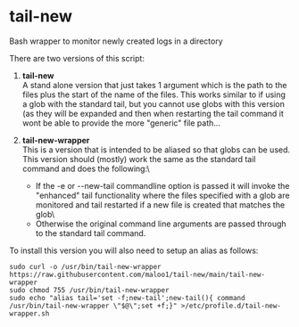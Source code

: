 # tail-new
Bash wrapper to monitor newly created logs in a directory

There are two versions of this script: 
1) **tail-new** \
A stand alone version that just takes 1 argument which is the path to the files plus the start of the name of the files. This works similar to if using a glob with the standard tail, but you cannot use globs with this version (as they will be expanded and then when restarting the tail command it wont be able to provide the more "generic" file path... 

2) **tail-new-wrapper** \
This is a version that is intended to be aliased so that globs can be used.\
This version should (mostly) work the same as the standard tail command and does the following:\
    - If the -e or --new-tail commandline option is passed it will invoke the "enhanced" tail functionality where the files specified with a glob are monitored and tail restarted if a new file is created that matches the glob\
    - Otherwise the original command line arguments are passed through to the standard tail command.
  
To install this version you will also need to setup an alias as follows:
```
sudo curl -o /usr/bin/tail-new-wrapper https://raw.githubusercontent.com/maloo1/tail-new/main/tail-new-wrapper
sudo chmod 755 /usr/bin/tail-new-wrapper
sudo echo "alias tail='set -f;new-tail';new-tail(){ command /usr/bin/tail-new-wrapper \"$@\";set +f;}" >/etc/profile.d/tail-new-wrapper.sh
```
